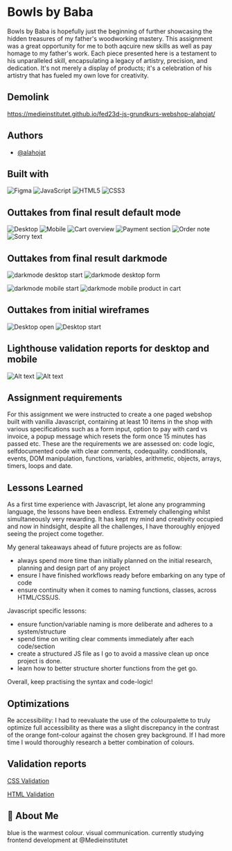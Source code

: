 # Bowls by Baba
Bowls by Baba is hopefully just the beginning of further showcasing the hidden treasures of my father's woodworking mastery. This assignment was a great opportunity for me to both aqcuire new skills as well as pay homage to my father's work. Each piece presented here is a testament to his unparalleled skill, encapsulating a legacy of artistry, precision, and dedication. It's not merely a display of products; it's a celebration of his artistry that has fueled my own love for creativity. 

## Demolink
https://medieinstitutet.github.io/fed23d-js-grundkurs-webshop-alahojat/

## Authors
- [@alahojat](https://www.github.com/alahojat)

## Built with
![Figma](https://img.shields.io/badge/figma-%23F24E1E.svg?style=for-the-badge&logo=figma&logoColor=white) ![JavaScript](https://img.shields.io/badge/javascript-%23323330.svg?style=for-the-badge&logo=javascript&logoColor=%23F7DF1E) ![HTML5](https://img.shields.io/badge/html5-%23E34F26.svg?style=for-the-badge&logo=html5&logoColor=white) ![CSS3](https://img.shields.io/badge/css3-%231572B6.svg?style=for-the-badge&logo=css3&logoColor=white)

## Outtakes from final result default mode

![Desktop](https://medieinstitutet.github.io/fed23d-js-grundkurs-webshop-alahojat/assets/readme-screenshots/bowls-by-baba-1.png)
![Mobile](https://medieinstitutet.github.io/fed23d-js-grundkurs-webshop-alahojat/assets/readme-screenshots/bowls-by-baba-mobile.png)
![Cart overview](https://medieinstitutet.github.io/fed23d-js-grundkurs-webshop-alahojat/assets/readme-screenshots/cart-overview.png)
![Payment section](https://medieinstitutet.github.io/fed23d-js-grundkurs-webshop-alahojat/assets/readme-screenshots/payment-section.png)
![Order note](https://medieinstitutet.github.io/fed23d-js-grundkurs-webshop-alahojat/assets/readme-screenshots/ordered.png)
![Sorry text](https://medieinstitutet.github.io/fed23d-js-grundkurs-webshop-alahojat/assets/readme-screenshots/sorry-popup.png)

## Outtakes from final result darkmode

![darkmode desktop start](https://medieinstitutet.github.io/fed23d-js-grundkurs-webshop-alahojat/assets/readme-screenshots/Desktop-start-darkmode.png)
![darkmode desktop form](https://medieinstitutet.github.io/fed23d-js-grundkurs-webshop-alahojat/assets/readme-screenshots/Desktop-form-darkmode.png)

![darkmode mobile start](https://medieinstitutet.github.io/fed23d-js-grundkurs-webshop-alahojat/assets/readme-screenshots/Mobile-start-darkmode.png)
![darkmode mobile product in cart](https://medieinstitutet.github.io/fed23d-js-grundkurs-webshop-alahojat/assets/readme-screenshots/Mobile-productincart-darkmode.png)

## Outtakes from initial wireframes
![Desktop open](https://medieinstitutet.github.io/fed23d-js-grundkurs-webshop-alahojat/assets/readme-screenshots/Desktop-opencart.png)
![Desktop start](https://medieinstitutet.github.io/fed23d-js-grundkurs-webshop-alahojat/assets/readme-screenshots/Desktop-start.png)

## Lighthouse validation reports for desktop and mobile
![Alt text](https://medieinstitutet.github.io/fed23d-js-grundkurs-webshop-alahojat/Validation-reports/Lighthouse-light-desktop.PNG)
![Alt text](https://medieinstitutet.github.io/fed23d-js-grundkurs-webshop-alahojat/Validation-reports/Lighthouse-light-mobile.PNG)

## Assignment requirements
For this assignment we were instructed to create a one paged webshop built with vanilla Javascript, containing at least 10 items in the shop with various specifications such as a form input, option to pay with card vs invoice, a popup message which resets the form once 15 minutes has passed etc. These are the requirements we are assessed on: code logic, selfdocumented code with clear comments,
codequality. conditionals, events, DOM manipulation, functions, variables, arithmetic, objects, arrays, timers, loops and date.

## Lessons Learned
As a first time experience with Javascript, let alone any programming language, the lessons have been endless. Extremely challenging whilst simultaneously very rewarding. It has kept my mind and creativity occupied and now in hindsight, despite all the challenges, I have thoroughly enjoyed seeing the project come together.

My general takeaways ahead of future projects are as follow:
- always spend more time than initially planned on the initial research, planning and design part of any project
- ensure I have finished workflows ready before embarking on any type of code
- ensure continuity when it comes to naming functions, classes, across HTML/CSS/JS.

Javascript specific lessons:
- ensure function/variable naming is more deliberate and adheres to a system/structure
- spend time on writing clear comments immediately after each code/section
- create a structured JS file as I go to avoid a massive clean up once project is done.
- learn how to better structure shorter functions from the get go.

Overall, keep practising the syntax and code-logic!

## Optimizations
Re accessibility: I had to reevaluate the use of the colourpalette to truly optimize full accessibility as there was a slight discrepancy in the contrast of the orange font-colour against the chosen grey background. If I had more time I would thoroughly research a better combination of colours.

## Validation reports
[CSS Validation](<Validation-reports/Inl. 2 Webbshop Ala Hojat Jalali CSS validation.pdf>)

[HTML Validation](<Validation-reports/Inl. 2 Webbshop Ala Hojat Jalali HTML validation.pdf>)

## 🚀 About Me
blue is the warmest colour. visual communication. currently studying frontend development at @Medieinstitutet

